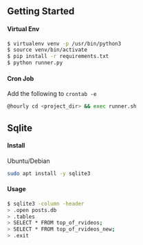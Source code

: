 ## Getting Started

#### Virtual Env

```sh
$ virtualenv venv -p /usr/bin/python3
$ source venv/bin/activate
$ pip install -r requirements.txt
$ python runner.py
```

#### Cron Job

Add the following to `crontab -e`

```sh
@hourly cd <project_dir> && exec runner.sh
```

## Sqlite

#### Install

Ubuntu/Debian

```sh
sudo apt install -y sqlite3
```

#### Usage

```sh
$ sqlite3 -column -header
> .open posts.db
> .tables
> SELECT * FROM top_of_rvideos;
> SELECT * FROM top_of_rvideos_new;
> .exit
```

